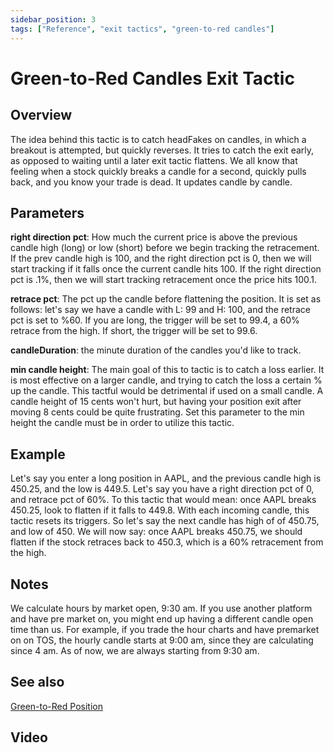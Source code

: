 ```yaml
---
sidebar_position: 3
tags: ["Reference", "exit tactics", "green-to-red candles"]
---
```

# Green-to-Red Candles Exit Tactic

## Overview

The idea behind this tactic is to catch headFakes on candles, in which a breakout is attempted, but quickly reverses. It tries to catch the exit early, as opposed to waiting until a later exit tactic flattens. We all know that feeling when a stock quickly breaks a candle for a second, quickly pulls back, and you know your trade is dead. It updates candle by candle.


## Parameters
**right direction pct**: How much the current price is above the previous candle high (long) or low (short) before we begin tracking the retracement. If the prev candle high is 100, and the right direction pct is 0, then we will start tracking if it falls once the current candle hits 100. If the right direction pct is .1%, then we will start tracking retracement once the price hits 100.1.

**retrace pct**: The pct up the candle before flattening the position. It is set as follows: let's say we have a candle with L: 99 and H: 100, and the retrace pct is set to %60. If you are long, the trigger will be set to 99.4, a 60% retrace from the high. If short, the trigger will be set to 99.6.

**candleDuration**: the minute duration of the candles you'd like to track.

**min candle height**: The main goal of this to tactic is to catch a loss earlier. It is most effective on a larger candle, and trying to catch the loss a certain % up the candle. This tactful would be detrimental if used on a small candle. A candle height of 15 cents won't hurt, but having your position exit after moving 8 cents could be quite frustrating. Set this parameter to the min height the candle must be in order to utilize this tactic.


## Example

Let's say you enter a long position in AAPL, and the previous candle high is 450.25, and the low is 449.5. Let's say you have a right direction pct of 0, and retrace pct of 60%. To this tactic that would mean: once AAPL breaks 450.25, look to flatten if it falls to 449.8. With each incoming candle, this tactic resets its triggers. So let's say the next candle has high of of 450.75, and low of 450. We will now say: once AAPL breaks 450.75, we should flatten if the stock retraces back to 450.3, which is a 60% retracement from the high.

## Notes
We calculate hours by market open, 9:30 am. If you use another platform and have pre market on, you might end up having a different candle open time than us. For example, if you trade the hour charts and have premarket on on TOS, the hourly candle starts at 9:00 am, since they are calculating since 4 am. As of now, we are always starting from 9:30 am.

## See also
[Green-to-Red Position](gtr_positions.md)

## Video



